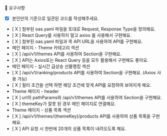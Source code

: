📝 요구사항
- [X] 본인만의 기준으로 일관된 코드를 작성해주세요.
- [ X ] 첨부된 oas.yaml 파일을 토대로 Request, Response Type을 정의해요.
- [ X ] React Query를 사용하지 말고 axios 를 사용해서 구현해요.
- [ X ] 첨부된 oas.yaml 파일과 목 API URL을 사용하여 API를 구현해요.
- 메인 페이지 - Theme 카테고리 섹션
- [ X ] /api/v1/themes API를 사용하여 Section을 구현해요.
- [ X ] API는 Axios또는 React Query 등을 모두 활용해서 구현해도 좋아요.
- 메인 페이지 - 실시간 급상승 선물랭킹 섹션
- [ X ] /api/v1/ranking/products API를 사용하여 Section을 구현해요. (Axios 사용 가능)
- [ X ] 필터 조건을 선택 하면 해당 조건에 맞게 API를 요청하여 보여지게 해요.
- Theme 페이지 - header
- [ X ] url의 pathParams와 /api/v1/themes API를 사용하여 Section을 구현해요.
- [ X ] themeKey가 잘못 된 경우 메인 페이지로 연결해요.
- Theme 페이지 - 상품 목록 섹션
- [ X ] /api/v1/themes/{themeKey}/products API를 사용하여 상품 목록을 구현해요.
- [ X ] API 요청 시 한번에 20개의 상품 목록이 내려오도록 해요.
